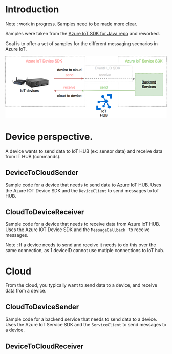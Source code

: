 # Introduction

Note : work in progress. Samples need to be made more clear. 

Samples were taken from the [Azure IoT SDK for Java repo](https://github.com/Azure/azure-iot-sdk-java)
and reworked.

Goal is to offer a set of samples for the different messaging scenarios in Azure IoT.

![](https://github.com/ddewaele/azure-iot-java-samples/blob/master/docs/Azure%20Message%20Patterns.png)


# Device perspective.

A device wants to send data to IoT HUB (ex: sensor data) and receive data from IT HUB (commands).

## DeviceToCloudSender

Sample code for a device that needs to send data to Azure IoT HUB.
Uses the Azure IOT Device SDK and the `DeviceClient` to send messages to IoT HUB.

## CloudToDeviceReceiver

Sample code for a device that needs to receive data from Azure IoT HUB.
Uses the Azure IOT Device SDK and the `MessageCallback ` to receive messages.

Note : If a device needs to send and receive it needs to do this over the same connection, as 1 deviceID cannot use mutiple connections to IoT hub.

# Cloud

From the cloud, you typically want to send data to a device, and receive data from a device.

## CloudToDeviceSender

Sample code for a backend service that needs to send data to a device.
Uses the Azure IoT Service SDK and the `ServiceClient` to send messages to a device.

## DeviceToCloudReceiver

